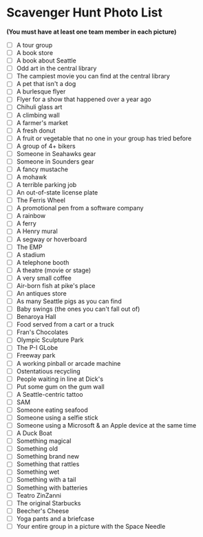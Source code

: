 # Scavenger Hunt Photo List

__(You must have at least one team member in each picture)__

- [ ] A tour group
- [ ] A book store
- [ ] A book about Seattle
- [ ] Odd art in the central library
- [ ] The campiest movie you can find at the central library
- [ ] A pet that isn't a dog
- [ ] A burlesque flyer
- [ ] Flyer for a show that happened over a year ago
- [ ] Chihuli glass art
- [ ] A climbing wall
- [ ] A farmer's market
- [ ] A fresh donut
- [ ] A fruit or vegetable that no one in your group has tried before
- [ ] A group of 4+ bikers
- [ ] Someone in Seahawks gear
- [ ] Someone in Sounders gear
- [ ] A fancy mustache
- [ ] A mohawk
- [ ] A terrible parking job
- [ ] An out-of-state license plate
- [ ] The Ferris Wheel
- [ ] A promotional pen from a software company
- [ ] A rainbow
- [ ] A ferry
- [ ] A Henry mural
- [ ] A segway or hoverboard
- [ ] The EMP
- [ ] A stadium
- [ ] A telephone booth
- [ ] A theatre (movie or stage)
- [ ] A very small coffee
- [ ] Air-born fish at pike's place
- [ ] An antiques store
- [ ] As many Seattle pigs as you can find
- [ ] Baby swings (the ones you can't fall out of)
- [ ] Benaroya Hall
- [ ] Food served from a cart or a truck
- [ ] Fran's Chocolates
- [ ] Olympic Sculpture Park
- [ ] The P-I GLobe
- [ ] Freeway park
- [ ] A working pinball or arcade machine
- [ ] Ostentatious recycling
- [ ] People waiting in line at Dick's
- [ ] Put some gum on the gum wall
- [ ] A Seattle-centric tattoo
- [ ] SAM
- [ ] Someone eating seafood
- [ ] Someone using a selfie stick
- [ ] Someone using a Microsoft & an Apple device at the same time
- [ ] A Duck Boat
- [ ] Something magical
- [ ] Something old
- [ ] Something brand new
- [ ] Something that rattles
- [ ] Something wet
- [ ] Something with a tail
- [ ] Something with batteries
- [ ] Teatro ZinZanni
- [ ] The original Starbucks
- [ ] Beecher's Cheese
- [ ] Yoga pants and a briefcase
- [ ] Your entire group in a picture with the Space Needle

